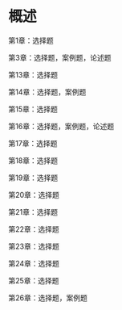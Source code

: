 # 概述

第1章：选择题

第3章：选择题，案例题，论述题

第13章：选择题

第14章：选择题，案例题

第15章：选择题

第16章：选择题，案例题，论述题

第17章：选择题

第18章：选择题

第19章：选择题

第20章：选择题

第21章：选择题

第22章：选择题

第23章：选择题

第24章：选择题

第25章：选择题

第26章：选择题，案例题
